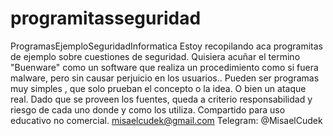 # programitasseguridad
ProgramasEjemploSeguridadInformatica
Estoy recopilando aca programitas de ejemplo sobre cuestiones de seguridad.
Quisiera acuñar el termino "Buenware" como un software que realiza un procedimiento como si fuera malware, pero sin causar perjuicio en los usuarios..
Pueden ser programas muy simples , que solo prueban el concepto o la idea. O bien un ataque real.
Dado que se proveen los fuentes, queda a criterio responsabilidad y riesgo de cada uno donde y como los utiliza.
Compartido para uso educativo no comercial.
misaelcudek@gmail.com
Telegram: @MisaelCudek
